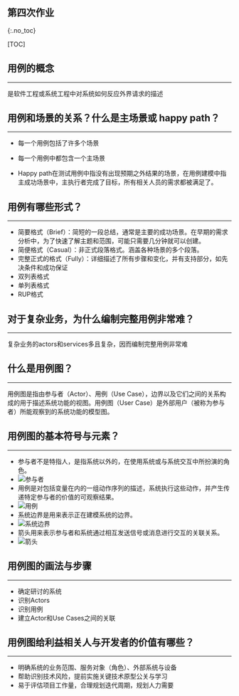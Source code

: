 ## 第四次作业

{:.no_toc}

[TOC]

## 用例的概念

------

是软件工程或系统工程中对系统如何反应外界请求的描述



## 用例和场景的关系？什么是主场景或 happy path？

------

- 每一个用例包括了许多个场景

- 每一个用例中都包含一个主场景
- Happy path在测试用例中指没有出现预期之外结果的场景，在用例建模中指主成功场景中，主执行者完成了目标，所有相关人员的需求都被满足了。



## 用例有哪些形式？

------

- 简要格式（Brief）：简短的一段总结，通常是主要的成功场景。在早期的需求分析中，为了快速了解主题和范围，可能只需要几分钟就可以创建。
- 简便格式（Casual）：非正式段落格式。涵盖各种场景的多个段落。
- 完整正式的格式（Fully）：详细描述了所有步骤和变化，并有支持部分，如先决条件和成功保证
- 双列表格式
- 单列表格式
- RUP格式



## 对于复杂业务，为什么编制完整用例非常难？

------

复杂业务的actors和services多且复杂，因而编制完整用例非常难



## 什么是用例图？

------

用例图是指由参与者（Actor）、用例（Use Case），边界以及它们之间的关系构成的用于描述系统功能的视图。用例图（User Case）是外部用户（被称为参与者）所能观察到的系统功能的模型图。



## 用例图的基本符号与元素？

------

- 参与者不是特指人，是指系统以外的，在使用系统或与系统交互中所扮演的角色。  
- ![参与者](../imgsrc/canyuzhe)
- 用例是对包括变量在内的一组动作序列的描述，系统执行这些动作，并产生传递特定参与者的价值的可观察结果。
- ![用例](../imgsrc/yongli)
- 系统边界是用来表示正在建模系统的边界。
- ![系统边界](../imgsrc/xitongbianjie)
- 箭头用来表示参与者和系统通过相互发送信号或消息进行交互的关联关系。
- ![箭头](../imgsrc/jiantou)

## 用例图的画法与步骤

------

- 确定研讨的系统
- 识别Actors
- 识别用例
- 建立Actor和Use Cases之间的关联



## 用例图给利益相关人与开发者的价值有哪些？

------

- 明确系统的业务范围、服务对象（角色）、外部系统与设备
- 帮助识别技术风险，提前实施关键技术原型公关与学习
- 易于评估项目工作量，合理规划迭代周期，规划人力需要